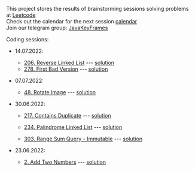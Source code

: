 This project stores the results of brainstorming sessions solving problems at 
<a href ='https://leetcode.com/problemset/all/'>Leetcode</a><br>
Check out the calendar for the next session <a href='https://cutt.ly/JJpel8R'>calendar</a><br>
Join our telegram group: <a href='https://t.me/JavaKeyFrames'>JavaKeyFrames</a>

Coding sessions:
- 14.07.2022:
  - [206. Reverse Linked List](https://leetcode.com/problems/reverse-linked-list/) --- 
    [solution](https://github.com/sendelufa/JavaKeyframesProblems/tree/master/src/main/java/leetcode.p0206') 
  - [278. First Bad Version](https://leetcode.com/problems/first-bad-version/) ---
    [solution](https://github.com/sendelufa/JavaKeyframesProblems/tree/master/src/main/java/leetcode.p0278') 

- 07.07.2022:
  - <a href='https://leetcode.com/problems/add-two-numbers/'>48. Rotate Image</a> ---
    <a href='https://github.com/sendelufa/JavaKeyframesProblems/tree/master/src/main/java/leetcode.p0048'>solution</a>

- 30.06.2022:
  - <a href='https://leetcode.com/problems/add-two-numbers/'>217. Contains Duplicate</a> ---
    <a href='https://github.com/sendelufa/JavaKeyframesProblems/tree/master/src/main/java/leetcode.p0217'>solution</a>

  - <a href='https://leetcode.com/problems/palindrome-linked-list/'>234. Palindrome Linked List</a> ---
    <a href='https://github.com/sendelufa/JavaKeyframesProblems/tree/master/src/main/java/leetcode.p0234'>solution</a>

  - <a href='https://leetcode.com/problems/range-sum-query-immutable/'>303. Range Sum Query - Immutable</a> ---
    <a href='https://github.com/sendelufa/JavaKeyframesProblems/tree/master/src/main/java/leetcode.p0303'>solution</a>

- 23.06.2022:
  - <a href='https://leetcode.com/problems/add-two-numbers/'>2. Add Two Numbers</a> ---
    <a href='https://github.com/sendelufa/JavaKeyframesProblems/tree/master/src/main/java/leetcode.p0002'>solution</a>
